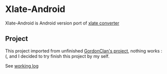 Xlate-Android
=============
Xlate-Android is Android version port of [xlate converter]

Project
-------
This project imported from unfinished [GordonClan's project], nothing works :(, and I decided to try finish this project by my self.

See [working log]

[xlate converter]:http://paulschou.com/tools/xlate/
[GordonClan's project]:http://code.google.com/p/xlate-android/
[working log]:https://github.com/alfiyansys/xlate-android/blob/master/workingLOG.txt